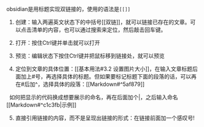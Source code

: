 obsidian是用标题实现双链接的，使用的语法是``[[]]``


1. 创建：输入两遍英文状态下的中括号[[双链]]，就可以链接已存在的文章。可以点击清单的内容，也可以通过搜索来定位，然后敲击回车键。

2. 打开：按住Ctrl键并单击就可以打开

3. 预览：编辑状态下按住Ctrl键并把鼠标移到链接处，就可以预览

4. 定位到文章的具体位置：[[基本用法#3.2 设置图片大小]]，在输入文章标题后面加上#号，再选择具体的标题。但如果要标记标题下面的段落的话，可以再在#后加^，选择具体的段落：[[Markdown#^5af879]]

  如何把显示的代码换成想要展示的命名，再在后面加个|，之后输入命名[[Markdown#^c1c3fb|示例]]

5. 直接引用链接的内容，而不是呈现出链接的形式：在链接前面加一个感叹号!
